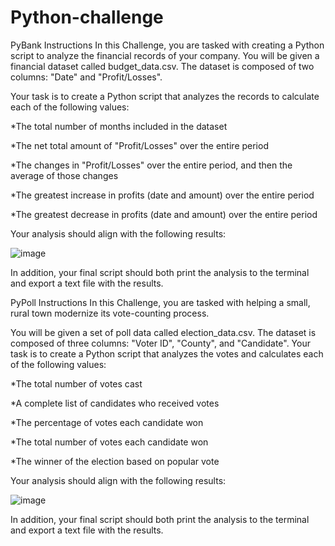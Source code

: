# Python-challenge

PyBank Instructions
In this Challenge, you are tasked with creating a Python script to analyze the financial records of your company. You will be given a financial dataset called budget_data.csv. The dataset is composed of two columns: "Date" and "Profit/Losses".

Your task is to create a Python script that analyzes the records to calculate each of the following values:

*The total number of months included in the dataset

*The net total amount of "Profit/Losses" over the entire period

*The changes in "Profit/Losses" over the entire period, and then the average of those changes

*The greatest increase in profits (date and amount) over the entire period

*The greatest decrease in profits (date and amount) over the entire period

Your analysis should align with the following results:

![image](https://github.com/martin0s/python-challenge/assets/61669834/815fa070-bc32-4dd0-aa70-2aa564e26c6f)

In addition, your final script should both print the analysis to the terminal and export a text file with the results.



PyPoll Instructions
In this Challenge, you are tasked with helping a small, rural town modernize its vote-counting process.

You will be given a set of poll data called election_data.csv. The dataset is composed of three columns: "Voter ID", "County", and "Candidate". Your task is to create a Python script that analyzes the votes and calculates each of the following values:

*The total number of votes cast

*A complete list of candidates who received votes

*The percentage of votes each candidate won

*The total number of votes each candidate won

*The winner of the election based on popular vote

Your analysis should align with the following results:

![image](https://github.com/martin0s/python-challenge/assets/61669834/0e82921e-0318-4803-8ebc-4e2fef6bcf3e)

In addition, your final script should both print the analysis to the terminal and export a text file with the results.


